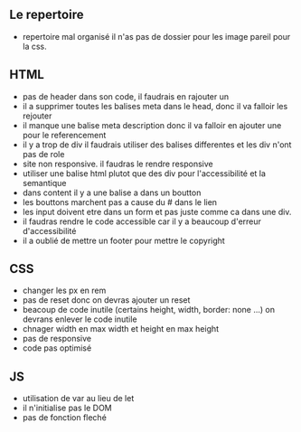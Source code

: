
## Le repertoire
- repertoire mal organisé il n'as pas de dossier pour les image pareil pour la css.



## HTML
- pas de header dans son code, il faudrais en rajouter un 
- il a supprimer toutes les balises meta dans le head, donc il va falloir les rejouter
- il manque une balise meta description donc il va falloir en ajouter une pour le referencement
- il y a trop de div il faudrais utiliser des balises differentes et les div n'ont pas de role
- site non responsive. il faudras le rendre responsive
- utiliser une balise html plutot que des div pour l'accessibilité et la semantique 
- dans content il y a une balise a dans un boutton
- les bouttons marchent pas a cause du # dans le lien
- les input doivent etre dans un form et pas juste comme ca dans une div.
- il faudras rendre le code accessible car il y a beaucoup d'erreur d'accessibilité
- il a oublié de mettre un footer pour mettre le copyright

## CSS
- changer les px en rem
- pas de reset donc on devras ajouter un reset
- beacoup de code inutile (certains height, width, border: none ...) on devrans enlever le code inutile
- chnager width en max width et height en max height
- pas de responsive
- code pas optimisé

## JS
- utilisation de var au lieu de let
- il n'initialise pas le DOM
- pas de fonction fleché 



